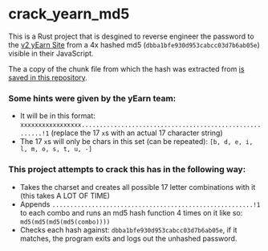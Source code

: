 # crack_yearn_md5

This is a Rust project that is desgined to reverse engineer the password to the [v2 yEarn Site](https://v2.yearn.finance) from a 4x hashed md5 (`dbba1bfe930d953cabcc03d7b6ab05e`) visible in their JavaScript.

The a copy of the chunk file from which the hash was extracted from [is saved in this repository](https://github.com/TransmissionsDev/crack_md5/blob/master/main_chunk_with_hash_from_yearn_src.js).

### Some hints were given by the yEarn team:

- It will be in this format: `xxxxxxxxxxxxxxxxx........................................................!1` (replace the 17 `x`s with an actual 17 character string)
- The 17 `x`s will only be chars in this set (can be repeated): `[b, d, e, i, l, m, o, s, t, u, -]`

### This project attempts to crack this has in the following way:

- Takes the charset and creates all possible 17 letter combinations with it (this takes A LOT OF TIME)
- Appends `........................................................!1` to each combo and runs an md5 hash function 4 times on it like so: `md5(md5(md5(md5(combo))))`
- Checks each hash against: `dbba1bfe930d953cabcc03d7b6ab05e`, if it matches, the program exits and logs out the unhashed password.
